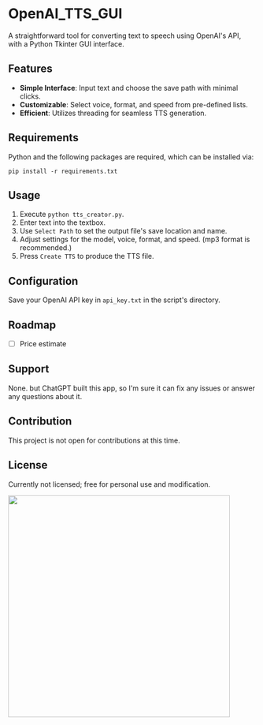 
# OpenAI_TTS_GUI

A straightforward tool for converting text to speech using OpenAI's API, with a Python Tkinter GUI interface.

## Features

- **Simple Interface**: Input text and choose the save path with minimal clicks.
- **Customizable**: Select voice, format, and speed from pre-defined lists.
- **Efficient**: Utilizes threading for seamless TTS generation.

## Requirements

Python and the following packages are required, which can be installed via:

```
pip install -r requirements.txt
```

## Usage

1. Execute `python tts_creator.py`.
2. Enter text into the textbox.
3. Use `Select Path` to set the output file's save location and name.
4. Adjust settings for the model, voice, format, and speed. (mp3 format is recommended.)
5. Press `Create TTS` to produce the TTS file.

## Configuration

Save your OpenAI API key in `api_key.txt` in the script's directory.

## Roadmap

- [ ] Price estimate

## Support

None. but ChatGPT built this app, so I'm sure it can fix any issues or answer any questions about it.

## Contribution

This project is not open for contributions at this time.

## License

Currently not licensed; free for personal use and modification.

<img src="https://github.com/sm18lr88/OpenAI_TTS_GUI/assets/64564447/42b2e31b-59a2-40e6-95d6-dd216d8bee25" width="450">
